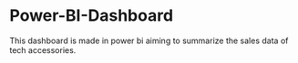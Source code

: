 # Power-BI-Dashboard
This dashboard is made in power bi aiming to summarize the sales data of tech accessories.
